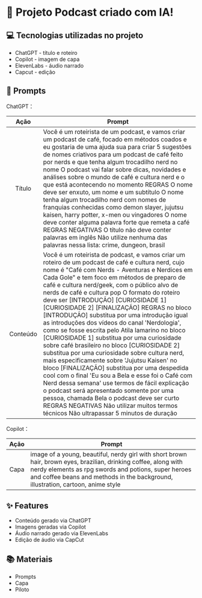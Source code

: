 # 📖 Projeto Podcast criado com IA!

## 💻 Tecnologias utilizadas no projeto
* ChatGPT - título e roteiro
* Copilot - imagem de capa
* ElevenLabs - áudio narrado
* Capcut - edição

## 🧠 Prompts

ChatGPT：

| Ação | Prompt |
|:----:| --------------------------------------------------------------------------------------------------------------------------------------------------------------------------------------------------------------------------------------------------------------------- |
| Título | Você é um roteirista de um podcast, e vamos criar um podcast de café, focado em métodos coados e eu gostaria de uma ajuda sua para criar 5 sugestões de nomes criativos para um podcast de café feito por nerds e que tenha algum trocadilho nerd no nome O podcast vai falar sobre dicas, novidades e análises sobre o mundo de café e cultura nerd e o que está acontecendo no momento REGRAS O nome deve ser enxuto, um nome e um subtítulo O nome tenha algum trocadilho nerd com nomes de franquias conhecidas como demon slayer, jujutsu kaisen, harry potter, x-men ou vingadores O nome deve conter alguma palavra forte que remeta a café REGRAS NEGATIVAS O título não deve conter palavras em inglês Não utilize nenhuma das palavras nessa lista: crime, dungeon, brasil |
| Conteúdo | Você é um roteirista de podcast, e vamos criar um roteiro de um podcast de café e cultura nerd, cujo nome é "Café com Nerds - Aventuras e Nerdices em Cada Gole" e tem foco em métodos de preparo de café e cultura nerd/geek, com o público alvo de nerds de café e cultura pop O formato do roteiro deve ser [INTRODUÇÃO] [CURIOSIDADE 1] [CURIOSIDADE 2] [FINALIZAÇÃO] REGRAS no bloco [INTRODUÇÃO] substitua por uma introdução igual as introduções dos vídeos do canal 'Nerdologia', como se fosse escrita pelo Atila Iamarino no bloco [CURIOSIDADE 1] substitua por uma curiosidade sobre café brasileiro no bloco [CURIOSIDADE 2] substitua por uma curiosidade sobre cultura nerd, mais especificamente sobre 'Jujutsu Kaisen' no bloco [FINALIZAÇÃO] substitua por uma despedida cool com o final 'Eu sou a Bela e esse foi o Café com Nerd dessa semana' use termos de fácil explicação o podcast será apresentado somente por uma pessoa, chamada Bela o podcast deve ser curto REGRAS NEGATIVAS Não utilizar muitos termos técnicos Não ultrapassar 5 minutos de duração |

Copilot：

| Ação | Prompt |
|:----:| ------------------------------------------------------------------------------------------------------------------------------------------------------------------------ |
| Capa | image of a young, beautiful, nerdy girl with short brown hair, brown eyes, brazilian, drinking coffee, along with nerdy elements as rpg swords and potions, super heroes and coffee beans and methods in the background, illustration, cartoon, anime style |

## ✨ Features
* Conteúdo gerado via ChatGPT
* Imagens geradas via Copilot
* Áudio narrado gerado via ElevenLabs
* Edição de áudio via CapCut

## 📚 Materiais
* Prompts
* Capa
* Piloto
